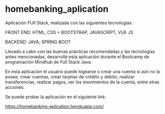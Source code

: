 # homebanking_aplication

Aplicación FUll Stack, realizada con las siguientes tecnologías: 

FRONT END: HTML, CSS + BOOTSTRAP, JAVASCRIPT, VUE JS

BACKEND: JAVA, SPRING BOOT

Llevado a cabo con las buenas prácticas recomendadas y las tecnologías antes mencionadas, desarrollé esta aplicación durante el Bootcamp de programación Mindhub de Full Stack Java.

En esta aplicación el usuario puede logearse o crear una cuenta si aún no la posee, crear cuentas, crear tarjetas de crédito y debito, realizar transferencias, realizar pagos, ver los movimientos de la cuenta, entre otras acciones.

Se puede probar la aplicación en el siguiente link:

https://homebanking-aplication.herokuapp.com/
